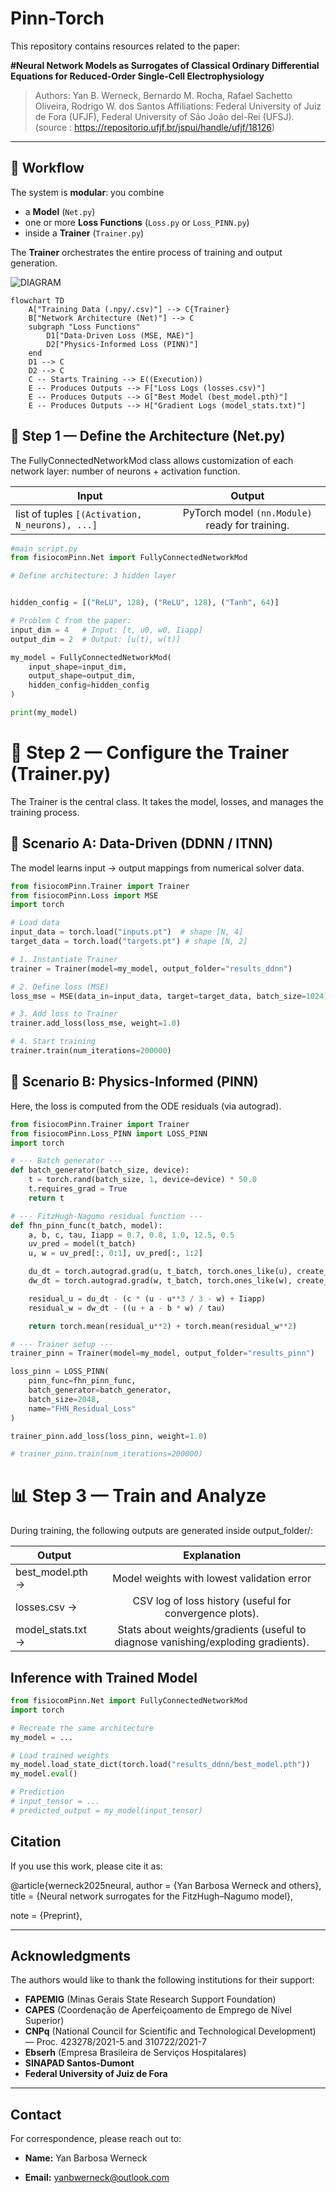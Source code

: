 # Pinn-Torch

This repository contains resources related to the paper:

**#Neural Network Models as Surrogates of Classical Ordinary Differential Equations for Reduced-Order Single-Cell Electrophysiology**
>Authors: Yan B. Werneck, Bernardo M. Rocha, Rafael Sachetto Oliveira, Rodrigo W. dos Santos
Affiliations: Federal University of Juiz de Fora (UFJF), Federal University of São João del-Rei (UFSJ).
(source : https://repositorio.ufjf.br/jspui/handle/ufjf/18126)
---

## 🚀 Workflow

The system is **modular**: you combine
- a **Model** (`Net.py`)
- one or more **Loss Functions** (`Loss.py` or `Loss_PINN.py`)
- inside a **Trainer** (`Trainer.py`)

The **Trainer** orchestrates the entire process of training and output generation.

![DIAGRAM](./mermaid_diagram.png)

```
flowchart TD
    A["Training Data (.npy/.csv)"] --> C{Trainer}
    B["Network Architecture (Net)"] --> C
    subgraph "Loss Functions"
        D1["Data-Driven Loss (MSE, MAE)"]
        D2["Physics-Informed Loss (PINN)"]
    end
    D1 --> C
    D2 --> C
    C -- Starts Training --> E((Execution))
    E -- Produces Outputs --> F["Loss Logs (losses.csv)"]
    E -- Produces Outputs --> G["Best Model (best_model.pth)"]
    E -- Produces Outputs --> H["Gradient Logs (model_stats.txt)"]
```



## 🧩 Step 1 — Define the Architecture (Net.py) ##

The FullyConnectedNetworkMod class allows customization of each network layer: number of neurons + activation function.


| Input         | Output        |
| ------------- |:-------------:|
| list of tuples `[(Activation, N_neurons), ...]`  | PyTorch model `(nn.Module)` ready for training.     |


```python
#main_script.py
from fisiocomPinn.Net import FullyConnectedNetworkMod

# Define architecture: 3 hidden layer


hidden_config = [("ReLU", 128), ("ReLU", 128), ("Tanh", 64)]

# Problem C from the paper:
input_dim = 4   # Input: [t, u0, w0, Iiapp]
output_dim = 2  # Output: [u(t), w(t)]

my_model = FullyConnectedNetworkMod(
    input_shape=input_dim,
    output_shape=output_dim,
    hidden_config=hidden_config
)

print(my_model)

```


# 🎯 Step 2 — Configure the Trainer (Trainer.py) #

The Trainer is the central class. It takes the model, losses, and manages the training process.

## 🔹 Scenario A: Data-Driven (DDNN / ITNN) ##

The model learns input → output mappings from numerical solver data.

```python
from fisiocomPinn.Trainer import Trainer
from fisiocomPinn.Loss import MSE
import torch

# Load data
input_data = torch.load("inputs.pt")  # shape [N, 4]
target_data = torch.load("targets.pt") # shape [N, 2]

# 1. Instantiate Trainer
trainer = Trainer(model=my_model, output_folder="results_ddnn")

# 2. Define loss (MSE)
loss_mse = MSE(data_in=input_data, target=target_data, batch_size=1024)

# 3. Add loss to Trainer
trainer.add_loss(loss_mse, weight=1.0)

# 4. Start training
trainer.train(num_iterations=200000)
```

## 🔹 Scenario B: Physics-Informed (PINN) ##

Here, the loss is computed from the ODE residuals (via autograd).

```python
from fisiocomPinn.Trainer import Trainer
from fisiocomPinn.Loss_PINN import LOSS_PINN
import torch

# --- Batch generator ---
def batch_generator(batch_size, device):
    t = torch.rand(batch_size, 1, device=device) * 50.0
    t.requires_grad = True
    return t

# --- FitzHugh-Nagumo residual function ---
def fhn_pinn_func(t_batch, model):
    a, b, c, tau, Iiapp = 0.7, 0.8, 1.0, 12.5, 0.5
    uv_pred = model(t_batch)
    u, w = uv_pred[:, 0:1], uv_pred[:, 1:2]

    du_dt = torch.autograd.grad(u, t_batch, torch.ones_like(u), create_graph=True)[0]
    dw_dt = torch.autograd.grad(w, t_batch, torch.ones_like(w), create_graph=True)[0]

    residual_u = du_dt - (c * (u - u**3 / 3 - w) + Iiapp)
    residual_w = dw_dt - ((u + a - b * w) / tau)

    return torch.mean(residual_u**2) + torch.mean(residual_w**2)

# --- Trainer setup ---
trainer_pinn = Trainer(model=my_model, output_folder="results_pinn")

loss_pinn = LOSS_PINN(
    pinn_func=fhn_pinn_func,
    batch_generator=batch_generator,
    batch_size=2048,
    name="FHN_Residual_Loss"
)

trainer_pinn.add_loss(loss_pinn, weight=1.0)

# trainer_pinn.train(num_iterations=200000)
```

# 📊 Step 3 — Train and Analyze #

During training, the following outputs are generated inside output_folder/:

|Output       |Explanation       |
| ------------- |:-------------:|
| best_model.pth   →    | Model weights with lowest validation error      |
| losses.csv → | CSV log of loss history (useful for convergence plots).|
|model_stats.txt  → | Stats about weights/gradients (useful to diagnose vanishing/exploding gradients).|


## Inference with Trained Model ##
```python
from fisiocomPinn.Net import FullyConnectedNetworkMod
import torch

# Recreate the same architecture
my_model = ...

# Load trained weights
my_model.load_state_dict(torch.load("results_ddnn/best_model.pth"))
my_model.eval()

# Prediction
# input_tensor = ...
# predicted_output = my_model(input_tensor)
```


<!-- ## 📖 Abstract

Electrophysiology modeling plays a crucial role in non-invasive diagnostics and in advancing our understanding of cardiac and brain function. Traditional methods rely on solving systems of **ordinary differential equations (ODEs)**, which are computationally expensive.

This study explores **neural networks as differentiable surrogate models** for electrophysiology simulations, using the **FitzHugh–Nagumo (FHN)** model as a case study. Three surrogate strategies are investigated:

- **Data-Driven Neural Networks (DDNNs):** trained directly on numerical solutions.
- **Physics-Informed Neural Networks (PINNs):** integrate ODE constraints into the loss function.
- **Iterative Neural Networks (ITNNs):** learn discrete update rules for advancing system states.

With **TensorRT optimization**, surrogates achieve up to **1.8× speedup** compared to optimized CUDA solvers, with minimal accuracy loss.

---

## ⚙️ Methodology

- **Base model:** FitzHugh–Nagumo (FHN), describing excitable cell dynamics.
- **Problem settings:**
  - **A:** solution depends only on time `t`.
  - **B:** adds initial conditions `(u0, w0)`.
  - **C:** adds external current `Iiapp`.
- **Data generation:** Euler method with 0.01 ms time step.
- **Training sets:** 1k, 10k, and 100k samples.
- **Hardware:** NVIDIA RTX 4070 GPU + Intel i5-12400F CPU.
- **Optimization:** TensorRT for GPU-accelerated inference.

---

## 📊 Results

- **DDNNs** → best accuracy in data-rich scenarios, robust and faster to train.
- **PINNs** → effective only in data-scarce scenarios, but ~2× higher training cost.
- **ITNNs** → prone to instability due to error accumulation across iterations.

➡️ **Conclusion:**
- DDNNs are the most practical surrogates when sufficient data can be generated.
- PINNs help when data is scarce, but add computational overhead.
- ITNNs face limitations in long-term stability.

---

## 🚀 Applications

- **Digital twins** for personalized cardiology and neurology.
- **Real-time simulations** for clinical decision support.
- **Differentiable AI pipelines** for scientific computing.

--- -->


## Citation

If you use this work, please cite it as:

@article{werneck2025neural,
author = {Yan Barbosa Werneck and others},
title = {Neural network surrogates for the FitzHugh–Nagumo model},
<!-- year = {2025}, -->
<!-- journal = {To be updated}, -->
note = {Preprint},
<!-- url = {https://arxiv.org/abs/xxxx.xxxxx} -->


---

## Acknowledgments

The authors would like to thank the following institutions for their support:

- **FAPEMIG** (Minas Gerais State Research Support Foundation)
- **CAPES** (Coordenação de Aperfeiçoamento de Emprego de Nível Superior)
- **CNPq** (National Council for Scientific and Technological Development) — Proc. 423278/2021-5 and 310722/2021-7
- **Ebserh** (Empresa Brasileira de Serviços Hospitalares)
- **SINAPAD Santos-Dumont**
- **Federal University of Juiz de Fora**

---

## Contact

For correspondence, please reach out to:

- **Name:** Yan Barbosa Werneck
<!-- - **Address:** Rua São Mateus 872, Juiz de Fora, Brazil   -->
- **Email:** [yanbwerneck@outlook.com](mailto:yanbwerneck@outlook.com)
